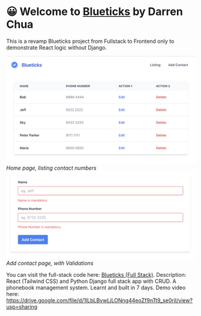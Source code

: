 # 😀 Welcome to [Blueticks](https://blueticks.onrender.com/) by Darren Chua

This is a revamp Blueticks project from Fullstack to Frontend only to demonstrate React logic without Django.

![Preview](public/MyImages/preview1.png)
*Home page, listing contact numbers*
![Preview](public/MyImages/preview2.png)
*Add contact page, with Validations*

You can visit the full-stack code here: [Blueticks (Full Stack)](https://github.com/DarrenJosiah/Blueticks). Description: React (Tailwind CSS) and Python Django full stack app with CRUD. A phonebook management system. Learnt and built in 7 days. Demo video here: https://drive.google.com/file/d/1lLbLBvwLjLONng44eoZf9nTt9_se0riI/view?usp=sharing